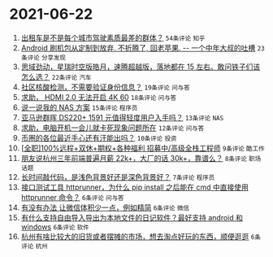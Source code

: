 # 2021-06-22

1. [出租车是不是每个城市驾驶素质最差的群体？](https://www.v2ex.com/t/784977) `54条评论` `知乎`
1. [Android 刷机包从定制到放弃. 不折腾了, 回老苹果. -- 一个中年大叔的吐槽](https://www.v2ex.com/t/784982) `23条评论` `分享发现`
1. [思域劲动，星瑞时空版皓月，速腾超越版，落地都在 15 左右。敢问铁子们该怎么选？](https://www.v2ex.com/t/784974) `22条评论` `汽车`
1. [社区核酸检测，不需要验证身份信息？](https://www.v2ex.com/t/784970) `19条评论` `问与答`
1. [求助， HDMI 2.0 无法开启 4K 60](https://www.v2ex.com/t/784990) `18条评论` `问与答`
1. [说一说我的 NAS 方案](https://www.v2ex.com/t/784975) `15条评论` `程序员`
1. [亚马逊群晖 DS220+ 1591 元值得轻度用户入手吗？](https://www.v2ex.com/t/784971) `13条评论` `NAS`
1. [求助，电脑开机一会儿就卡死现象问题所在](https://www.v2ex.com/t/784991) `12条评论` `问与答`
1. [币圈的各位最近手心还有汗能出吗？](https://www.v2ex.com/t/784969) `10条评论` `投资`
1. [[全职]100%远程+双休+期权+各种福利 招募中/高级全栈工程师](https://www.v2ex.com/t/784985) `9条评论` `酷工作`
1. [朋友说杭州三年前端普遍月薪 22k+，大厂的话 30k+，靠谱么？](https://www.v2ex.com/t/784988) `8条评论` `职场话题`
1. [长时间敲代码，是浅色背景好还是深色背景好？](https://www.v2ex.com/t/785006) `7条评论` `程序员`
1. [接口测试工具 httprunner，为什么 pip install 之后能在 cmd 中直接使用 httprunner 命令？](https://www.v2ex.com/t/784992) `6条评论` `问与答`
1. [有没有办法 让微信体积少一点，例如精简](https://www.v2ex.com/t/784980) `6条评论` `微信`
1. [有什么支持自由导入导出为本地文件的日记软件？最好支持 android 和 windows](https://www.v2ex.com/t/784966) `6条评论` `软件`
1. [杭州有啥比较大的旧货或者摆摊的市场，想去淘点好玩的东西，顺便逛逛](https://www.v2ex.com/t/784964) `6条评论` `杭州`
